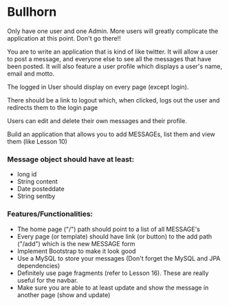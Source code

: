 # Bullhorn

Only have one user and one Admin. More users will greatly complicate the application at this point. Don't go there!!

You are to write an application that is kind of like twitter. It will allow a user to
post a message, and everyone else to see all the messages that have been posted. It will also feature a user profile which displays a user's name, email and motto. 

The logged in User should display on every page (except login).

There should be a link to logout which, when clicked, logs out the user and redirects them to the login page

Users can edit and delete their own messages and their profile. 

Build an application that allows you to add MESSAGEs, list them and view them (like Lesson 10)

### Message object should have at least:
- long id
- String content
- Date posteddate
- String sentby

### Features/Functionalities:

- The home page ("/") path should point to a list of all MESSAGE's
- Every page (or template) should have link (or button) to the add path 
("/add") which is the new MESSAGE form
- Implement Bootstrap to make it look good
- Use a MySQL to store your messages (Don't forget the MySQL and JPA dependencies)
- Definitely use page fragments (refer to Lesson 16). These are really useful for the navbar.
- Make sure you are able to at least update and show the message in another page (show and update)
